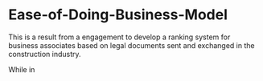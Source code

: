 # Ease-of-Doing-Business-Model

This is a result from a engagement to develop a ranking system for business associates based on legal documents sent and exchanged in the construction industry. 

While in 

